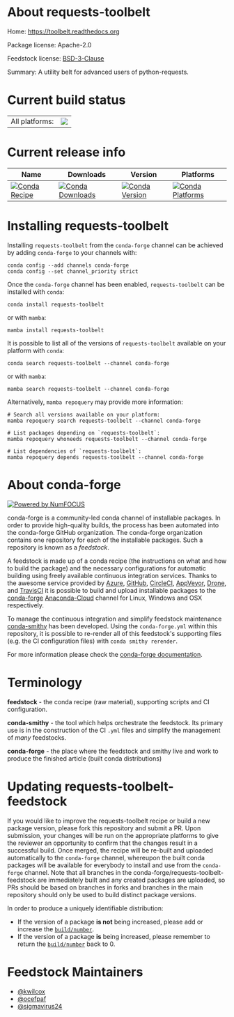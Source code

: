 About requests-toolbelt
=======================

Home: https://toolbelt.readthedocs.org

Package license: Apache-2.0

Feedstock license: [BSD-3-Clause](https://github.com/conda-forge/requests-toolbelt-feedstock/blob/main/LICENSE.txt)

Summary: A utility belt for advanced users of python-requests.

Current build status
====================


<table><tr><td>All platforms:</td>
    <td>
      <a href="https://dev.azure.com/conda-forge/feedstock-builds/_build/latest?definitionId=3526&branchName=main">
        <img src="https://dev.azure.com/conda-forge/feedstock-builds/_apis/build/status/requests-toolbelt-feedstock?branchName=main">
      </a>
    </td>
  </tr>
</table>

Current release info
====================

| Name | Downloads | Version | Platforms |
| --- | --- | --- | --- |
| [![Conda Recipe](https://img.shields.io/badge/recipe-requests--toolbelt-green.svg)](https://anaconda.org/conda-forge/requests-toolbelt) | [![Conda Downloads](https://img.shields.io/conda/dn/conda-forge/requests-toolbelt.svg)](https://anaconda.org/conda-forge/requests-toolbelt) | [![Conda Version](https://img.shields.io/conda/vn/conda-forge/requests-toolbelt.svg)](https://anaconda.org/conda-forge/requests-toolbelt) | [![Conda Platforms](https://img.shields.io/conda/pn/conda-forge/requests-toolbelt.svg)](https://anaconda.org/conda-forge/requests-toolbelt) |

Installing requests-toolbelt
============================

Installing `requests-toolbelt` from the `conda-forge` channel can be achieved by adding `conda-forge` to your channels with:

```
conda config --add channels conda-forge
conda config --set channel_priority strict
```

Once the `conda-forge` channel has been enabled, `requests-toolbelt` can be installed with `conda`:

```
conda install requests-toolbelt
```

or with `mamba`:

```
mamba install requests-toolbelt
```

It is possible to list all of the versions of `requests-toolbelt` available on your platform with `conda`:

```
conda search requests-toolbelt --channel conda-forge
```

or with `mamba`:

```
mamba search requests-toolbelt --channel conda-forge
```

Alternatively, `mamba repoquery` may provide more information:

```
# Search all versions available on your platform:
mamba repoquery search requests-toolbelt --channel conda-forge

# List packages depending on `requests-toolbelt`:
mamba repoquery whoneeds requests-toolbelt --channel conda-forge

# List dependencies of `requests-toolbelt`:
mamba repoquery depends requests-toolbelt --channel conda-forge
```


About conda-forge
=================

[![Powered by
NumFOCUS](https://img.shields.io/badge/powered%20by-NumFOCUS-orange.svg?style=flat&colorA=E1523D&colorB=007D8A)](https://numfocus.org)

conda-forge is a community-led conda channel of installable packages.
In order to provide high-quality builds, the process has been automated into the
conda-forge GitHub organization. The conda-forge organization contains one repository
for each of the installable packages. Such a repository is known as a *feedstock*.

A feedstock is made up of a conda recipe (the instructions on what and how to build
the package) and the necessary configurations for automatic building using freely
available continuous integration services. Thanks to the awesome service provided by
[Azure](https://azure.microsoft.com/en-us/services/devops/), [GitHub](https://github.com/),
[CircleCI](https://circleci.com/), [AppVeyor](https://www.appveyor.com/),
[Drone](https://cloud.drone.io/welcome), and [TravisCI](https://travis-ci.com/)
it is possible to build and upload installable packages to the
[conda-forge](https://anaconda.org/conda-forge) [Anaconda-Cloud](https://anaconda.org/)
channel for Linux, Windows and OSX respectively.

To manage the continuous integration and simplify feedstock maintenance
[conda-smithy](https://github.com/conda-forge/conda-smithy) has been developed.
Using the ``conda-forge.yml`` within this repository, it is possible to re-render all of
this feedstock's supporting files (e.g. the CI configuration files) with ``conda smithy rerender``.

For more information please check the [conda-forge documentation](https://conda-forge.org/docs/).

Terminology
===========

**feedstock** - the conda recipe (raw material), supporting scripts and CI configuration.

**conda-smithy** - the tool which helps orchestrate the feedstock.
                   Its primary use is in the construction of the CI ``.yml`` files
                   and simplify the management of *many* feedstocks.

**conda-forge** - the place where the feedstock and smithy live and work to
                  produce the finished article (built conda distributions)


Updating requests-toolbelt-feedstock
====================================

If you would like to improve the requests-toolbelt recipe or build a new
package version, please fork this repository and submit a PR. Upon submission,
your changes will be run on the appropriate platforms to give the reviewer an
opportunity to confirm that the changes result in a successful build. Once
merged, the recipe will be re-built and uploaded automatically to the
`conda-forge` channel, whereupon the built conda packages will be available for
everybody to install and use from the `conda-forge` channel.
Note that all branches in the conda-forge/requests-toolbelt-feedstock are
immediately built and any created packages are uploaded, so PRs should be based
on branches in forks and branches in the main repository should only be used to
build distinct package versions.

In order to produce a uniquely identifiable distribution:
 * If the version of a package **is not** being increased, please add or increase
   the [``build/number``](https://docs.conda.io/projects/conda-build/en/latest/resources/define-metadata.html#build-number-and-string).
 * If the version of a package **is** being increased, please remember to return
   the [``build/number``](https://docs.conda.io/projects/conda-build/en/latest/resources/define-metadata.html#build-number-and-string)
   back to 0.

Feedstock Maintainers
=====================

* [@kwilcox](https://github.com/kwilcox/)
* [@ocefpaf](https://github.com/ocefpaf/)
* [@sigmavirus24](https://github.com/sigmavirus24/)

